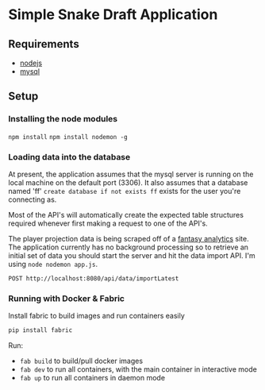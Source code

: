 # Simple Snake Draft Application #

## Requirements ##

- [nodejs](https://nodejs.org/en/)
- [mysql](http://dev.mysql.com/downloads/mysql/)

## Setup ##

### Installing the node modules ###

```npm install```
```npm install nodemon -g```

### Loading data into the database ###

At present, the application assumes that the mysql server is running on the local machine on the 
default port (3306). It also assumes that a database named 'ff' ```create database if not exists ff```
exists for the user you're connecting as.

Most of the API's will automatically create the expected table structures required whenever first 
making a request to one of the API's. 

The player projection data is being scraped off of a [fantasy analytics](http://apps.fantasyfootballanalytics.net/projections)
site. The application currently has no background processing so to retrieve an initial set of data
you should start the server and hit the data import API. I'm using ```node nodemon app.js```.

```POST http://localhost:8080/api/data/importLatest```


### Running with Docker & Fabric ###

Install fabric to build images and run containers easily
```bash
pip install fabric
```

Run:
* `fab build` to build/pull docker images
* `fab dev` to run all containers, with the main container in interactive mode
* `fab up` to run all containers in daemon mode
